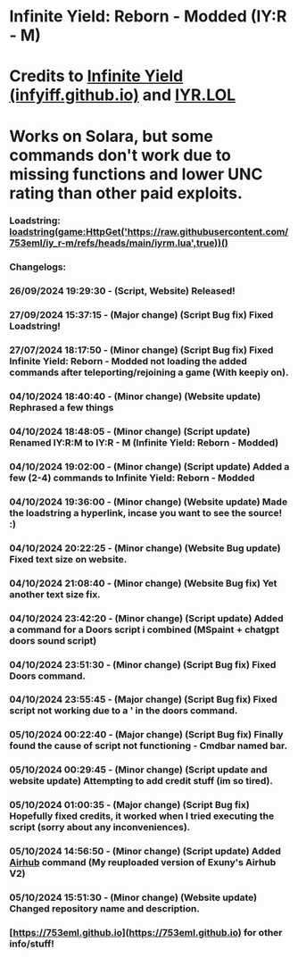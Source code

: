 # Infinite Yield: Reborn - Modded (IY:R - M)

# Credits to [Infinite Yield (infyiff.github.io)](https://infyiff.github.io) and [IYR.LOL](https://iyr.lol)

# Works on Solara, but some commands don't work due to missing functions and lower UNC rating than other paid exploits.

### Loadstring: [loadstring(game:HttpGet('https://raw.githubusercontent.com/753eml/iy_r-m/refs/heads/main/iyrm.lua',true))()](https://raw.githubusercontent.com/753eml/iy_r-m/refs/heads/main/iyrm.lua)

### Changelogs:

### 26/09/2024 19:29:30 - (Script, Website) Released!

### 27/09/2024 15:37:15 - (Major change) (Script Bug fix) Fixed Loadstring!

### 27/07/2024 18:17:50 - (Minor change) (Script Bug fix) Fixed Infinite Yield: Reborn - Modded not loading the added commands after teleporting/rejoining a game (With keepiy on).

### 04/10/2024 18:40:40 - (Minor change) (Website update) Rephrased a few things

### 04/10/2024 18:48:05 - (Minor change) (Script update) Renamed IY:R:M to IY:R - M (Infinite Yield: Reborn - Modded)

### 04/10/2024 19:02:00 - (Minor change) (Script update) Added a few (2-4) commands to Infinite Yield: Reborn - Modded

### 04/10/2024 19:36:00 - (Minor change) (Website update) Made the loadstring a hyperlink, incase you want to see the source! :)

### 04/10/2024 20:22:25 - (Minor change) (Website Bug update) Fixed text size on website.

### 04/10/2024 21:08:40 - (Minor change) (Website Bug fix) Yet another text size fix.

### 04/10/2024 23:42:20 - (Minor change) (Script update) Added a command for a Doors script i combined (MSpaint + chatgpt doors sound script)

### 04/10/2024 23:51:30 - (Minor change) (Script Bug fix) Fixed Doors command.

### 04/10/2024 23:55:45 - (Major change) (Script Bug fix) Fixed script not working due to a ' in the doors command.

### 05/10/2024 00:22:40 - (Major change) (Script Bug fix) Finally found the cause of script not functioning - Cmdbar named bar.

### 05/10/2024 00:29:45 - (Minor change) (Script update and website update) Attempting to add credit stuff (im so tired).

### 05/10/2024 01:00:35 - (Major change) (Script Bug fix) Hopefully fixed credits, it worked when I tried executing the script (sorry about any inconveniences).

### 05/10/2024 14:56:50 - (Minor change) (Script update) Added [Airhub](https://github.com/Exunys/AirHub-V2) command (My reuploaded version of Exuny's Airhub V2)

### 05/10/2024 15:51:30 - (Minor change) (Website update) Changed repository name and description.

### [https://753eml.github.io](https://753eml.github.io) for other info/stuff!
